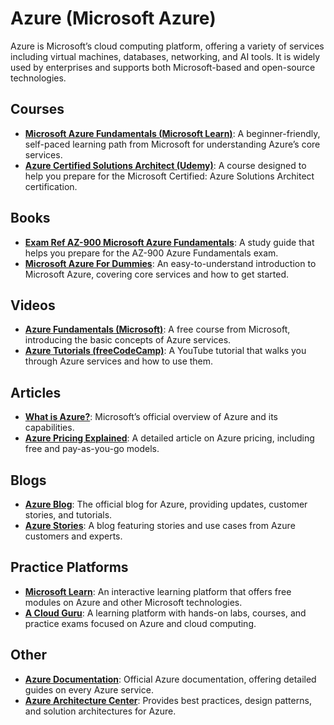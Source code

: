 # Azure (Microsoft Azure)
Azure is Microsoft’s cloud computing platform, offering a variety of services including virtual machines, databases, networking, and AI tools. It is widely used by enterprises and supports both Microsoft-based and open-source technologies.

## Courses
- **[Microsoft Azure Fundamentals (Microsoft Learn)](https://learn.microsoft.com/en-us/training/paths/azure-fundamentals/)**: A beginner-friendly, self-paced learning path from Microsoft for understanding Azure’s core services.
- **[Azure Certified Solutions Architect (Udemy)](https://www.udemy.com/course/azure-solutions-architect/)**: A course designed to help you prepare for the Microsoft Certified: Azure Solutions Architect certification.

## Books
- **[Exam Ref AZ-900 Microsoft Azure Fundamentals](https://www.amazon.com/Exam-Ref-Microsoft-Fundamentals-2nd/dp/0137593191)**: A study guide that helps you prepare for the AZ-900 Azure Fundamentals exam.
- **[Microsoft Azure For Dummies](https://www.amazon.com/Microsoft-Azure-Dummies-Eric-Redmond/dp/1119486511)**: An easy-to-understand introduction to Microsoft Azure, covering core services and how to get started.

## Videos
- **[Azure Fundamentals (Microsoft)](https://www.youtube.com/watch?v=wa4v82KN2IM)**: A free course from Microsoft, introducing the basic concepts of Azure services.
- **[Azure Tutorials (freeCodeCamp)](https://www.youtube.com/watch?v=1xJ4XhAynR8)**: A YouTube tutorial that walks you through Azure services and how to use them.

## Articles
- **[What is Azure?](https://azure.microsoft.com/en-us/overview/what-is-azure/)**: Microsoft’s official overview of Azure and its capabilities.
- **[Azure Pricing Explained](https://azure.microsoft.com/en-us/pricing/)**: A detailed article on Azure pricing, including free and pay-as-you-go models.

## Blogs
- **[Azure Blog](https://techcommunity.microsoft.com/t5/azure/)**: The official blog for Azure, providing updates, customer stories, and tutorials.
- **[Azure Stories](https://azure.microsoft.com/en-us/resources/azure-stories/)**: A blog featuring stories and use cases from Azure customers and experts.

## Practice Platforms
- **[Microsoft Learn](https://learn.microsoft.com/en-us/training/)**: An interactive learning platform that offers free modules on Azure and other Microsoft technologies.
- **[A Cloud Guru](https://acloudguru.com/)**: A learning platform with hands-on labs, courses, and practice exams focused on Azure and cloud computing.

## Other
- **[Azure Documentation](https://docs.microsoft.com/en-us/azure/)**: Official Azure documentation, offering detailed guides on every Azure service.
- **[Azure Architecture Center](https://docs.microsoft.com/en-us/azure/architecture/)**: Provides best practices, design patterns, and solution architectures for Azure.
